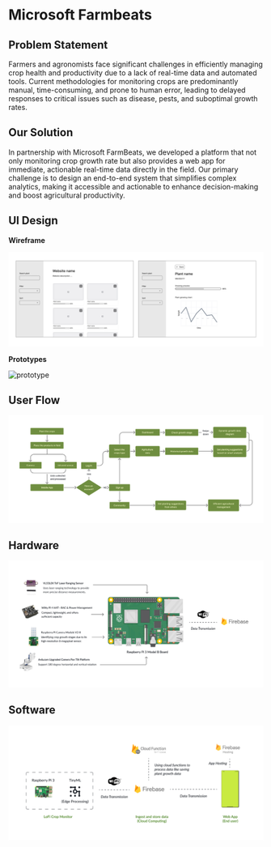 # Microsoft Farmbeats

## Problem Statement
Farmers and agronomists face significant challenges in efficiently managing crop health and productivity due to a lack of real-time data and automated tools. 
Current methodologies for monitoring crops are predominantly manual, time-consuming, and prone to human error, leading to delayed responses to critical issues such as disease, pests, and suboptimal growth rates.

## Our Solution
In partnership with Microsoft FarmBeats, we developed a platform that not only monitoring crop growth rate but also provides a web app for immediate, actionable real-time data directly in the field. Our primary challenge is to design an end-to-end system that simplifies complex analytics, making it accessible and actionable to enhance decision-making and boost agricultural productivity.

## UI Design
**Wireframe**

![wireframe](https://github.com/GraceRao/515-team15/blob/main/Assets/Wireframe.jpg)

**Prototypes**

![prototype]()

## User Flow
![User Flow](https://github.com/GraceRao/515-team15/blob/main/Assets/User%20flow.jpg)

## Hardware
![Hardware](https://github.com/GraceRao/515-team15/blob/main/Assets/Hardware.jpg)

## Software
![Software](https://github.com/GraceRao/515-team15/blob/main/Assets/Software.jpg)